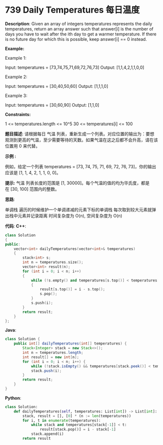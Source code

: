 # 739 Daily Temperatures 每日温度

__Description__:
Given an array of integers temperatures represents the daily temperatures, return an array answer such that answer[i] is the number of days you have to wait after the ith day to get a warmer temperature. If there is no future day for which this is possible, keep answer[i] == 0 instead.

__Example:__

Example 1:

Input: temperatures = [73,74,75,71,69,72,76,73]
Output: [1,1,4,2,1,1,0,0]

Example 2:

Input: temperatures = [30,40,50,60]
Output: [1,1,1,0]

Example 3:

Input: temperatures = [30,60,90]
Output: [1,1,0]

__Constraints:__

1 <= temperatures.length <= 10^5
30 <= temperatures[i] <= 100

__题目描述__:
请根据每日 气温 列表，重新生成一个列表。对应位置的输出为：要想观测到更高的气温，至少需要等待的天数。如果气温在这之后都不会升高，请在该位置用 0 来代替。

__示例 :__

例如，给定一个列表 temperatures = [73, 74, 75, 71, 69, 72, 76, 73]，你的输出应该是 [1, 1, 4, 2, 1, 1, 0, 0]。

__提示:__
气温 列表长度的范围是 [1, 30000]。每个气温的值的均为华氏度，都是在 [30, 100] 范围内的整数。

__思路__:

单调栈
遍历的时候维护一个单调递减的元素下标的单调栈
每次取到较大元素就弹出栈中元素并记录距离
时间复杂度为 O(n), 空间复杂度为 O(n)

__代码__:
__C++__:

```C++
class Solution 
{
public:
    vector<int> dailyTemperatures(vector<int>& temperatures) 
    {
        stack<int> s;
        int n = temperatures.size();
        vector<int> result(n);
        for (int i = 0; i < n; i++) 
        {
            while (!s.empty() and temperatures[s.top()] < temperatures[i]) 
            {
                result[s.top()] = i - s.top();
                s.pop();
            }
            s.push(i);
        }
        return result;
    }
};
```

__Java__:

```Java
class Solution {
    public int[] dailyTemperatures(int[] temperatures) {
        Stack<Integer> stack = new Stack<>();
        int n = temperatures.length;
        int result[] = new int[n];
        for (int i = 0; i < n; i++) {
            while (!stack.isEmpty() && temperatures[stack.peek()] < temperatures[i]) result[stack.peek()] = i - stack.pop();
            stack.push(i);
        }
        return result;
    }
}
```

__Python__:

```Python
class Solution:
    def dailyTemperatures(self, temperatures: List[int]) -> List[int]:
        stack, result = [], [0] * (n := len(temperatures))
        for i, t in enumerate(temperatures):     
            while stack and temperatures[stack[-1]] < t:
                result[stack.pop()] = i - stack[-1]
            stack.append(i)
        return result
```
